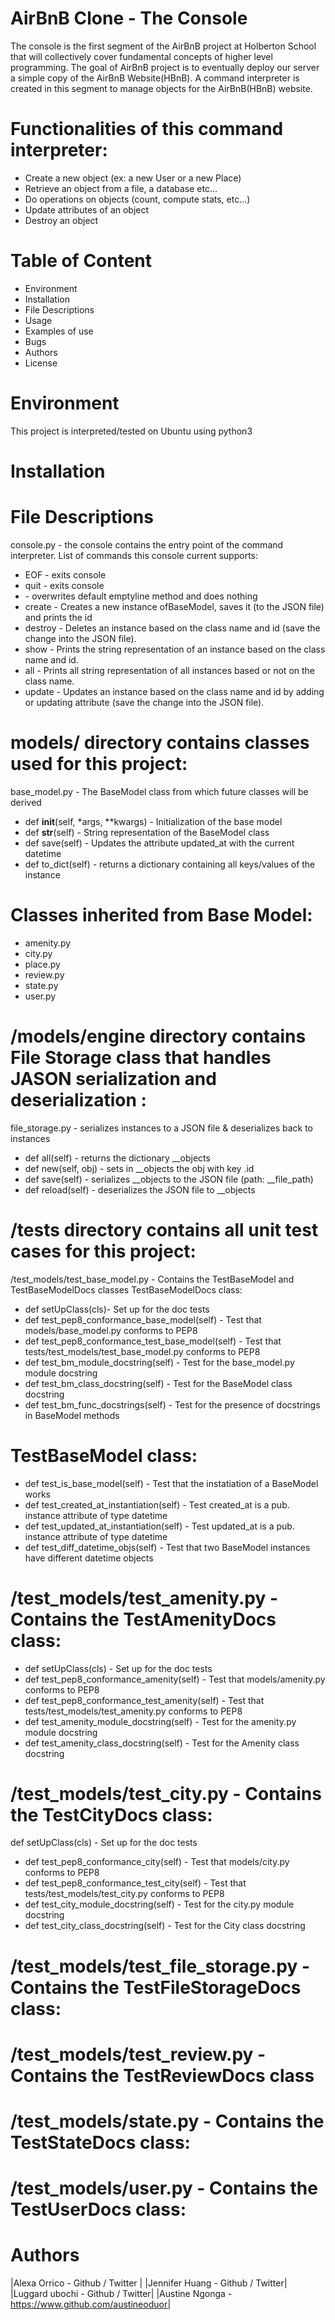 # AirBnB Clone - The Console
The console is the first segment of the AirBnB project at Holberton School that will collectively cover fundamental concepts of higher level programming. The goal of AirBnB project is to eventually deploy our server a simple copy of the AirBnB Website(HBnB). A command interpreter is created in this segment to manage objects for the AirBnB(HBnB) website.
# Functionalities of this command interpreter:
* Create a new object (ex: a new User or a new Place)
* Retrieve an object from a file, a database etc...
* Do operations on objects (count, compute stats, etc...)
* Update attributes of an object
* Destroy an object
# Table of Content
* Environment
* Installation
* File Descriptions
* Usage
* Examples of use
* Bugs
* Authors
* License
# Environment
This project is interpreted/tested on Ubuntu using python3
# Installation
# File Descriptions
console.py - the console contains the entry point of the command interpreter. List of commands this console current supports:
* EOF - exits console
* quit - exits console
* <emptyline> - overwrites default emptyline method and does nothing
* create - Creates a new instance ofBaseModel, saves it (to the JSON file) and prints the id
* destroy - Deletes an instance based on the class name and id (save the change into the JSON file).
* show - Prints the string representation of an instance based on the class name and id.
* all - Prints all string representation of all instances based or not on the class name.
* update - Updates an instance based on the class name and id by adding or updating attribute (save the change into the JSON file).
# models/ directory contains classes used for this project:
base_model.py - The BaseModel class from which future classes will be derived
* def __init__(self, *args, **kwargs) - Initialization of the base model
* def __str__(self) - String representation of the BaseModel class
* def save(self) - Updates the attribute updated_at with the current datetime
* def to_dict(self) - returns a dictionary containing all keys/values of the instance
# Classes inherited from Base Model:
* amenity.py
* city.py
* place.py
* review.py
* state.py
* user.py
# /models/engine directory contains File Storage class that handles JASON serialization and deserialization :
file_storage.py - serializes instances to a JSON file & deserializes back to instances
* def all(self) - returns the dictionary __objects
* def new(self, obj) - sets in __objects the obj with key .id
* def save(self) - serializes __objects to the JSON file (path: __file_path)
* def reload(self) - deserializes the JSON file to __objects
# /tests directory contains all unit test cases for this project:
/test_models/test_base_model.py - Contains the TestBaseModel and TestBaseModelDocs classes TestBaseModelDocs class:
* def setUpClass(cls)- Set up for the doc tests
* def test_pep8_conformance_base_model(self) - Test that models/base_model.py conforms to PEP8
* def test_pep8_conformance_test_base_model(self) - Test that tests/test_models/test_base_model.py conforms to PEP8
* def test_bm_module_docstring(self) - Test for the base_model.py module docstring
* def test_bm_class_docstring(self) - Test for the BaseModel class docstring
* def test_bm_func_docstrings(self) - Test for the presence of docstrings in BaseModel methods
# TestBaseModel class:
* def test_is_base_model(self) - Test that the instatiation of a BaseModel works
* def test_created_at_instantiation(self) - Test created_at is a pub. instance attribute of type datetime
* def test_updated_at_instantiation(self) - Test updated_at is a pub. instance attribute of type datetime
* def test_diff_datetime_objs(self) - Test that two BaseModel instances have different datetime objects
# /test_models/test_amenity.py - Contains the TestAmenityDocs class:
* def setUpClass(cls) - Set up for the doc tests
* def test_pep8_conformance_amenity(self) - Test that models/amenity.py conforms to PEP8
* def test_pep8_conformance_test_amenity(self) - Test that tests/test_models/test_amenity.py conforms to PEP8
* def test_amenity_module_docstring(self) - Test for the amenity.py module docstring
* def test_amenity_class_docstring(self) - Test for the Amenity class docstring
# /test_models/test_city.py - Contains the TestCityDocs class:
def setUpClass(cls) - Set up for the doc tests
* def test_pep8_conformance_city(self) - Test that models/city.py conforms to PEP8
* def test_pep8_conformance_test_city(self) - Test that tests/test_models/test_city.py conforms to PEP8
* def test_city_module_docstring(self) - Test for the city.py module docstring
* def test_city_class_docstring(self) - Test for the City class docstring
# /test_models/test_file_storage.py - Contains the TestFileStorageDocs class:
# /test_models/test_review.py - Contains the TestReviewDocs class
# /test_models/state.py - Contains the TestStateDocs class:
# /test_models/user.py - Contains the TestUserDocs class:
# Authors
|Alexa Orrico - Github / Twitter |
|Jennifer Huang - Github / Twitter|
|Luggard ubochi - Github / Twitter|
|Austine Ngonga - https://www.github.com/austineoduor|
